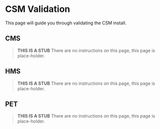 # CSM Validation

This page will guide you through validating the CSM install. 

## CMS

> **THIS IS A STUB** There are no instructions on this page, this page is place-holder.

## HMS

> **THIS IS A STUB** There are no instructions on this page, this page is place-holder.

## PET

> **THIS IS A STUB** There are no instructions on this page, this page is place-holder.
